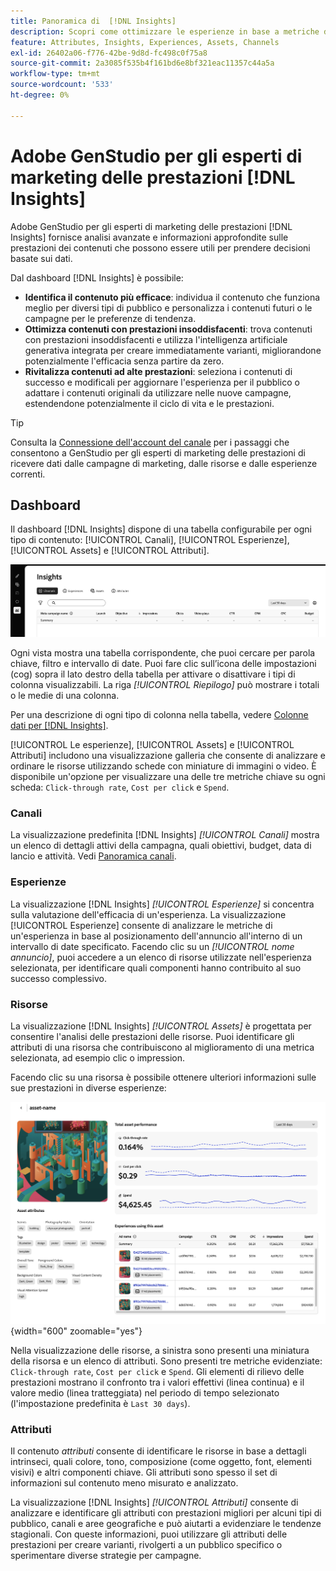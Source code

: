 ```yaml
---
title: Panoramica di  [!DNL Insights]
description: Scopri come ottimizzare le esperienze in base a metriche delle prestazioni dei contenuti in tempo reale.
feature: Attributes, Insights, Experiences, Assets, Channels
exl-id: 26402a06-f776-42be-9d8d-fc498c0f75a8
source-git-commit: 2a3085f535b4f161bd6e8bf321eac11357c44a5a
workflow-type: tm+mt
source-wordcount: '533'
ht-degree: 0%

---
```


# Adobe GenStudio per gli esperti di marketing delle prestazioni [!DNL Insights]

Adobe GenStudio per gli esperti di marketing delle prestazioni [!DNL Insights] fornisce analisi avanzate e informazioni approfondite sulle prestazioni dei contenuti che possono essere utili per prendere decisioni basate sui dati.

Dal dashboard [!DNL Insights] è possibile:

- **Identifica il contenuto più efficace**: individua il contenuto che funziona meglio per diversi tipi di pubblico e personalizza i contenuti futuri o le campagne per le preferenze di tendenza.
- **Ottimizza contenuti con prestazioni insoddisfacenti**: trova contenuti con prestazioni insoddisfacenti e utilizza l&#39;intelligenza artificiale generativa integrata per creare immediatamente varianti, migliorandone potenzialmente l&#39;efficacia senza partire da zero.
- **Rivitalizza contenuti ad alte prestazioni**: seleziona i contenuti di successo e modificali per aggiornare l&#39;esperienza per il pubblico o adattare i contenuti originali da utilizzare nelle nuove campagne, estendendone potenzialmente il ciclo di vita e le prestazioni.

>[!TIP]
>
>Consulta la [Connessione dell&#39;account del canale](connect-channel.md) per i passaggi che consentono a GenStudio per gli esperti di marketing delle prestazioni di ricevere dati dalle campagne di marketing, dalle risorse e dalle esperienze correnti.

## Dashboard

Il dashboard [!DNL Insights] dispone di una tabella configurabile per ogni tipo di contenuto: [!UICONTROL Canali], [!UICONTROL Esperienze], [!UICONTROL Assets] e [!UICONTROL Attributi].

![[!DNL Insights] dashboard](/help/assets/insights-dashboard.png)

Ogni vista mostra una tabella corrispondente, che puoi cercare per parola chiave, filtro e intervallo di date. Puoi fare clic sull’icona delle impostazioni (cog) sopra il lato destro della tabella per attivare o disattivare i tipi di colonna visualizzabili. La riga _[!UICONTROL Riepilogo]_ può mostrare i totali o le medie di una colonna.

Per una descrizione di ogni tipo di colonna nella tabella, vedere [Colonne dati per [!DNL Insights]](data-columns.md).

[!UICONTROL Le esperienze], [!UICONTROL Assets] e [!UICONTROL Attributi] includono una visualizzazione galleria che consente di analizzare e ordinare le risorse utilizzando schede con miniature di immagini o video. È disponibile un&#39;opzione per visualizzare una delle tre metriche chiave su ogni scheda: `Click-through rate`, `Cost per click` e `Spend`.

### Canali

La visualizzazione predefinita [!DNL Insights] _[!UICONTROL Canali]_ mostra un elenco di dettagli attivi della campagna, quali obiettivi, budget, data di lancio e attività. Vedi [Panoramica canali](channels.md).

### Esperienze

La visualizzazione [!DNL Insights] _[!UICONTROL Esperienze]_ si concentra sulla valutazione dell&#39;efficacia di un&#39;esperienza. La visualizzazione [!UICONTROL Esperienze] consente di analizzare le metriche di un&#39;esperienza in base al posizionamento dell&#39;annuncio all&#39;interno di un intervallo di date specificato. Facendo clic su un _[!UICONTROL nome annuncio]_, puoi accedere a un elenco di risorse utilizzate nell&#39;esperienza selezionata, per identificare quali componenti hanno contribuito al suo successo complessivo.

### Risorse

La visualizzazione [!DNL Insights] _[!UICONTROL Assets]_ è progettata per consentire l&#39;analisi delle prestazioni delle risorse. Puoi identificare gli attributi di una risorsa che contribuiscono al miglioramento di una metrica selezionata, ad esempio clic o impression.

Facendo clic su una risorsa è possibile ottenere ulteriori informazioni sulle sue prestazioni in diverse esperienze:

![Visualizzazione risorse](/help/assets/insights-asset-view.png){width="600" zoomable="yes"}

Nella visualizzazione delle risorse, a sinistra sono presenti una miniatura della risorsa e un elenco di attributi. Sono presenti tre metriche evidenziate: `Click-through rate`, `Cost per click` e `Spend`. Gli elementi di rilievo delle prestazioni mostrano il confronto tra i valori effettivi (linea continua) e il valore medio (linea tratteggiata) nel periodo di tempo selezionato (l&#39;impostazione predefinita è `Last 30 days`).

### Attributi

Il contenuto _attributi_ consente di identificare le risorse in base a dettagli intrinseci, quali colore, tono, composizione (come oggetto, font, elementi visivi) e altri componenti chiave. Gli attributi sono spesso il set di informazioni sul contenuto meno misurato e analizzato.

La visualizzazione [!DNL Insights] _[!UICONTROL Attributi]_ consente di analizzare e identificare gli attributi con prestazioni migliori per alcuni tipi di pubblico, canali e aree geografiche e può aiutarti a evidenziare le tendenze stagionali. Con queste informazioni, puoi utilizzare gli attributi delle prestazioni per creare varianti, rivolgerti a un pubblico specifico o sperimentare diverse strategie per campagne.
